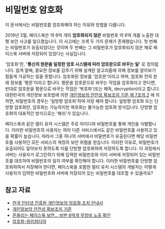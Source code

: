 # 비밀번호 암호화
이 문서에서는 비밀번호를 암호화해야 하는 이유와 방법을 다룹니다.

2019년 3월, 페이스북은 약 6억 개의 **암호화되지 않은** 비밀번호 약 6억 개를
노출한 대형 보안 사고를 일으켰습니다.
이 사고에는 크게 두 가지 문제가 존재했습니다.
첫 번째는 비밀번호가 유출되었다는 것이며 두 번째는 그 비밀번호가 암호화되지
않은 채로 페이스북 서버에 저장되어 있었다는 사실입니다.

'암호화'란,
**'통신의 원문을 일정한 암호 시스템에 따라 암호문으로 바꾸는 일'**
로 정의됩니다.
쉽게 말해, 중요한 정보를 감추기 위해 설계된 알고리즘에 의해
정보를 알아보기 힘들게 가공하는 일을 뜻합니다.
암호화된 정보를 '암호문'이라고 하며,
암호화 전의 원래 정보를 '평문'이라고 합니다.
평문을 암호문으로 바꾸는 작업을 암호화라고 한다면,
반대로 암호문을 평문으로 바꾸는 작업은
'복호화'(또는 해독, decryption)라고 합니다.
대한민국의 개인정보 보호법에 의한
[개인정보의 안전성 확보조치 기준 제 7조의 2](http://www.law.go.kr/행정규칙/개인정보의안전성확보조치기준/(2019-47,20190607)/제7조)
에 의하면, 비밀번호의 경우는 '일방향 암호화'하여 저장 해야 합니다.
일방향 암호화 또는 단방향 암호화란,
암호화는 가능하지만 복호화는 불가능한 암호화 방식입니다.
단방향 암호화의 대표적인 방식으로는 '해쉬'가 있습니다.

페이스북과 같은 멀티 유저 시스템은 주로 아이디와 비밀번호를 통해
개인을 식별합니다.
이러한 비밀번호의 사용자는 여러 다른 서비스에서도 같은 비밀번호를
사용하고 있을 확률이 높습니다.
따라서 그중 하나의 서버에서 비밀번호가 유출된다면
해당 비밀번호를 사용하던 모든 서비스의 계정의 보안 위협을 받습니다.
이러한 이유로, 비밀번호가 유출되어도 알아보지 못하도록
이를 단방향 암호화하여 저장하도록 합니다.
이 과정에서 서버는 사용자가 로그인하기 위해 입력한 비밀번호와
이미 서버에 저장되어 있는 비밀번호를 대조하여 비밀번호의 일치 여부를 확인해야
합니다.
이러한 비밀번호를 단방향 암호화하여서 저장해야 한다면,
페이스북을 포함한 멀티 유저 시스템의 개발자는
어떻게 사용자가 입력한 비밀번호와 서버에 저장되어 있는 비밀번호를
대조할 수 있을까요?



## 참고 자료
- [한국 인터넷 진흥원 개인정보의 암호화 조치 안내서](http://www.kisa.or.kr/uploadfile/201806/201806120949471644.pdf)
- [개인정보의 안전성 확보조치 기준](http://www.law.go.kr/행정규칙/개인정보의안전성확보조치기준)
- [흔들리는 페이스북 보안... 비번 6억개 무방비 노출 확인](http://www.bloter.net/archives/334073)
- [암호화-위키피디아](https://ko.wikipedia.org/wiki/암호화)
